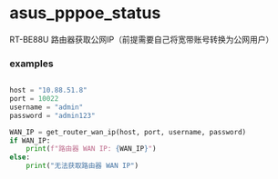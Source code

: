 # asus_pppoe_status
RT-BE88U 路由器获取公网IP（前提需要自己将宽带账号转换为公网用户）


### examples

```python

host = "10.88.51.8"
port = 10022
username = "admin"
password = "admin123"

WAN_IP = get_router_wan_ip(host, port, username, password)
if WAN_IP:
    print(f"路由器 WAN IP: {WAN_IP}")
else:
    print("无法获取路由器 WAN IP")

```
